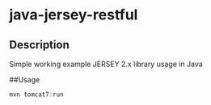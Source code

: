 # java-jersey-restful

## Description 
Simple working example JERSEY 2.x library usage in Java

##Usage 
``` java
mvn tomcat7:run
